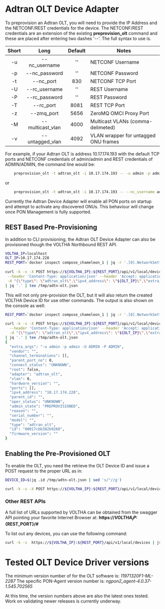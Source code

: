 # Adtran OLT Device Adapter
To preprovision an Adtran OLT, you will need to provide the IP Address and 
the NETCONF/REST credentials for the device.  The NETCONF/REST credentials are an
extension of the existing **preprovision_olt** command and these are placed after
entering two dashes '_--_'.  The full syntax to use is.

| Short | Long             | Default | Notes |
| :---: | :--------------: | :-----: | ----- |
|  -u   | --nc_username    | ''      | NETCONF Username |
|  -p   | --nc_password    | ''      | NETCONF Password |
|  -t   | --nc_port        | 830     | NETCONF TCP Port |
|  -U   | --rc_username    | ''      | REST Username |
|  -P   | --rc_password    | ''      | REST Password |
|  -T   | --rc_port        | 8081    | REST TCP Port |
|  -z   | --zmq_port       | 5656    | ZeroMQ OMCI Proxy Port |
|  -M   | --multicast_vlan | 4000    | Multicast VLANs (comma-delimeted) |
|  -v   | --untagged_vlan  | 4092    | VLAN wrapper for untagged ONU frames |

For example, if your Adtran OLT is address 10.17.174.193 with the default TCP ports and
NETCONF credentials of admin/admin and REST credentials of ADMIN/ADMIN, the command line
would be:

```bash
    preprovision_olt -t adtran_olt -i 10.17.174.193 -- -u admin -p admin -U ADMIN -P ADMIN
```
or
```bash
    preprovision_olt -t adtran_olt -i 10.17.174.193 -- --nc_username admin --nc_password admin --rc_username ADMIN --rc_password ADMIN
```

Currently the Adtran Device Adapter will enable all PON ports on startup and attempt to activate any discovered ONUs.
This behaviour will change once PON Management is fully supported.

## REST Based Pre-Provisioning
In addition to CLI provisioning, the Adtran OLT Device Adapter can also be provisioned though the
VOLTHA Northbound REST API. 

```bash
VOLTHA_IP=localhost
OLT_IP=10.17.174.228
REST_PORT=`docker inspect compose_chameleon_1 | jq -r '.[0].NetworkSettings.Ports["8881/tcp"][0].HostPort'`
    
curl -k -s -X POST https://${VOLTHA_IP}:${REST_PORT}/api/v1/local/devices \
 --header 'Content-Type: application/json' --header 'Accept: application/json' \
 -d "{\"type\": \"adtran_olt\",\"ipv4_address\": \"${OLT_IP}\",\"extra_args\": \"-u admin -p admin -U ADMIN -P ADMIN\"}" \
| jq '.' | tee /tmp/adtn-olt.json
```
This will not only pre-provision the OLT, but it will also return the created VOLTHA Device ID for use other commands.
The output is also shown on the console as well:

```bash
REST_PORT=`docker inspect compose_chameleon_1 | jq -r '.[0].NetworkSettings.Ports["8881/tcp"][0].HostPort'`
    
curl -k -s -X POST https://${VOLTHA_IP}:${REST_PORT}/api/v1/local/devices \
  --header 'Content-Type: application/json' --header 'Accept: application/json' \
  -d "{\"type\": \"adtran_olt\",\"ipv4_address\": \"${OLT_IP}\",\"extra_args\": \"-u admin -p admin -U ADMIN -P ADMIN\"}" \
| jq '.' | tee /tmp/adtn-olt.json
{
  "extra_args": "-u admin -p admin -U ADMIN -P ADMIN",
  "vendor": "",
  "channel_terminations": [],
  "parent_port_no": 0,
  "connect_status": "UNKNOWN",
  "root": false,
  "adapter": "adtran_olt",
  "vlan": 0,
  "hardware_version": "",
  "ports": [],
  "ipv4_address": "10.17.174.228",
  "parent_id": "",
  "oper_status": "UNKNOWN",
  "admin_state": "PREPROVISIONED",
  "reason": "",
  "serial_number": "",
  "model": "",
  "type": "adtran_olt",
  "id": "00017cbb382b9260",
  "firmware_version": ""
}
```
## Enabling the Pre-Provisioned OLT
To enable the OLT, you need the retrieve the OLT Device ID and issue a POST request to the proper URL as in:
```bash
DEVICE_ID=$(jq .id /tmp/adtn-olt.json | sed 's/"//g')

curl -k -s -X POST https://${VOLTHA_IP}:${REST_PORT}/api/v1/local/devices/${DEVICE_ID}/enable
```
### Other REST APIs
A full list of URLs supported by VOLTHA can be obtained from the swagger API pointing
your favorite Internet Browser at: **https://${VOLTHA_IP}:${REST_PORT}/#**

To list out any devices, you can use the following command:

```bash
curl -k -s  https://${VOLTHA_IP}:${REST_PORT}/api/v1/local/devices | json_pp
```

# Tested OLT Device Driver versions

The minimum version number of for the OLT software is: *_11971320F1-ML-2287_*
The specific PON-Agent version number is: _*ngpon2_agent-4.0.37-1.545.702565*_

At this time, the version numbers above are also the latest ones tested. Work on validating
newer releases is currently underway.
